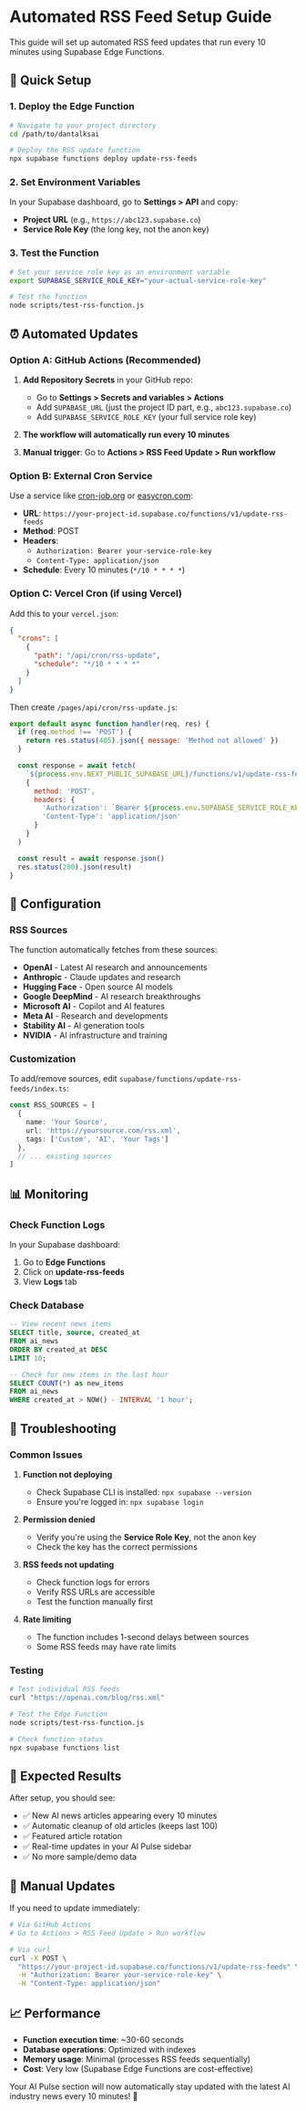 # Automated RSS Feed Setup Guide

This guide will set up automated RSS feed updates that run every 10 minutes using Supabase Edge Functions.

## 🚀 Quick Setup

### 1. Deploy the Edge Function

```bash
# Navigate to your project directory
cd /path/to/dantalksai

# Deploy the RSS update function
npx supabase functions deploy update-rss-feeds
```

### 2. Set Environment Variables

In your Supabase dashboard, go to **Settings > API** and copy:
- **Project URL** (e.g., `https://abc123.supabase.co`)
- **Service Role Key** (the long key, not the anon key)

### 3. Test the Function

```bash
# Set your service role key as an environment variable
export SUPABASE_SERVICE_ROLE_KEY="your-actual-service-role-key"

# Test the function
node scripts/test-rss-function.js
```

## ⏰ Automated Updates

### Option A: GitHub Actions (Recommended)

1. **Add Repository Secrets** in your GitHub repo:
   - Go to **Settings > Secrets and variables > Actions**
   - Add `SUPABASE_URL` (just the project ID part, e.g., `abc123.supabase.co`)
   - Add `SUPABASE_SERVICE_ROLE_KEY` (your full service role key)

2. **The workflow will automatically run every 10 minutes**

3. **Manual trigger**: Go to **Actions > RSS Feed Update > Run workflow**

### Option B: External Cron Service

Use a service like [cron-job.org](https://cron-job.org) or [easycron.com](https://easycron.com):

- **URL**: `https://your-project-id.supabase.co/functions/v1/update-rss-feeds`
- **Method**: POST
- **Headers**: 
  - `Authorization: Bearer your-service-role-key`
  - `Content-Type: application/json`
- **Schedule**: Every 10 minutes (`*/10 * * * *`)

### Option C: Vercel Cron (if using Vercel)

Add this to your `vercel.json`:

```json
{
  "crons": [
    {
      "path": "/api/cron/rss-update",
      "schedule": "*/10 * * * *"
    }
  ]
}
```

Then create `/pages/api/cron/rss-update.js`:

```javascript
export default async function handler(req, res) {
  if (req.method !== 'POST') {
    return res.status(405).json({ message: 'Method not allowed' })
  }

  const response = await fetch(
    `${process.env.NEXT_PUBLIC_SUPABASE_URL}/functions/v1/update-rss-feeds`,
    {
      method: 'POST',
      headers: {
        'Authorization': `Bearer ${process.env.SUPABASE_SERVICE_ROLE_KEY}`,
        'Content-Type': 'application/json'
      }
    }
  )

  const result = await response.json()
  res.status(200).json(result)
}
```

## 🔧 Configuration

### RSS Sources

The function automatically fetches from these sources:
- **OpenAI** - Latest AI research and announcements
- **Anthropic** - Claude updates and research
- **Hugging Face** - Open source AI models
- **Google DeepMind** - AI research breakthroughs
- **Microsoft AI** - Copilot and AI features
- **Meta AI** - Research and developments
- **Stability AI** - AI generation tools
- **NVIDIA** - AI infrastructure and training

### Customization

To add/remove sources, edit `supabase/functions/update-rss-feeds/index.ts`:

```typescript
const RSS_SOURCES = [
  {
    name: 'Your Source',
    url: 'https://yoursource.com/rss.xml',
    tags: ['Custom', 'AI', 'Your Tags']
  },
  // ... existing sources
]
```

## 📊 Monitoring

### Check Function Logs

In your Supabase dashboard:
1. Go to **Edge Functions**
2. Click on **update-rss-feeds**
3. View **Logs** tab

### Check Database

```sql
-- View recent news items
SELECT title, source, created_at 
FROM ai_news 
ORDER BY created_at DESC 
LIMIT 10;

-- Check for new items in the last hour
SELECT COUNT(*) as new_items 
FROM ai_news 
WHERE created_at > NOW() - INTERVAL '1 hour';
```

## 🚨 Troubleshooting

### Common Issues

1. **Function not deploying**
   - Check Supabase CLI is installed: `npx supabase --version`
   - Ensure you're logged in: `npx supabase login`

2. **Permission denied**
   - Verify you're using the **Service Role Key**, not the anon key
   - Check the key has the correct permissions

3. **RSS feeds not updating**
   - Check function logs for errors
   - Verify RSS URLs are accessible
   - Test the function manually first

4. **Rate limiting**
   - The function includes 1-second delays between sources
   - Some RSS feeds may have rate limits

### Testing

```bash
# Test individual RSS feeds
curl "https://openai.com/blog/rss.xml"

# Test the Edge Function
node scripts/test-rss-function.js

# Check function status
npx supabase functions list
```

## 🎯 Expected Results

After setup, you should see:
- ✅ New AI news articles appearing every 10 minutes
- ✅ Automatic cleanup of old articles (keeps last 100)
- ✅ Featured article rotation
- ✅ Real-time updates in your AI Pulse sidebar
- ✅ No more sample/demo data

## 🔄 Manual Updates

If you need to update immediately:

```bash
# Via GitHub Actions
# Go to Actions > RSS Feed Update > Run workflow

# Via curl
curl -X POST \
  "https://your-project-id.supabase.co/functions/v1/update-rss-feeds" \
  -H "Authorization: Bearer your-service-role-key" \
  -H "Content-Type: application/json"
```

## 📈 Performance

- **Function execution time**: ~30-60 seconds
- **Database operations**: Optimized with indexes
- **Memory usage**: Minimal (processes RSS feeds sequentially)
- **Cost**: Very low (Supabase Edge Functions are cost-effective)

Your AI Pulse section will now automatically stay updated with the latest AI industry news every 10 minutes! 🚀
